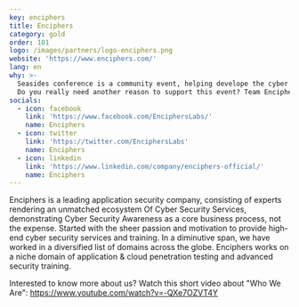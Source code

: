 ```yaml
---
key: enciphers
title: Enciphers
category: gold
order: 101
logo: /images/partners/logo-enciphers.png
website: 'https://www.enciphers.com/'
lang: en
why: >-
  Seasides conference is a community event, helping develope the cyber security space in India by providing free training to upcoming cyber security talent, and also provide a way for companies like Enciphers, to support this.
  Do you really need another reason to support this event? Team Enciphers will see you all rockstars, in Goa ..  
socials:
  - icon: facebook
    link: 'https://www.facebook.com/EnciphersLabs/'
    name: Enciphers
  - icon: twitter
    link: 'https://twitter.com/EnciphersLabs'
    name: Enciphers
  - icon: linkedin
    link: 'https://www.linkedin.com/company/enciphers-official/'
    name: Enciphers
---
```

Enciphers is a leading application security company, consisting of experts rendering an unmatched ecosystem Of Cyber Security Services, demonstrating Cyber Security Awareness as a core business process, not the expense. Started with the sheer passion and motivation to provide high-end cyber security services and training. In a diminutive span, we have worked in a diversified list of domains across the globe. Enciphers works on a niche domain of application & cloud penetration testing and advanced security training.

Interested to know more about us? Watch this short video about "Who We Are": https://www.youtube.com/watch?v=-QXe7OZVT4Y
